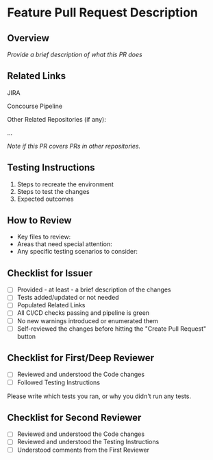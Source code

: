 # Feature Pull Request Description

## Overview

*Provide a brief description of what this PR does*

## Related Links

<!-- Can copy link, then select "JIRA" or any other item,
then paste over it -->

JIRA

Concourse Pipeline

Other Related Repositories (if any):

...

*Note if this PR covers PRs in other repositories.*

## Testing Instructions

1. Steps to recreate the environment
2. Steps to test the changes
3. Expected outcomes

## How to Review
<!-- Guide reviewers through your changes -->
- Key files to review:
- Areas that need special attention:
- Any specific testing scenarios to consider:

## Checklist for Issuer

<!-- Mark completed items with an [x] -->

- [ ] Provided - at least - a brief description of the changes
- [ ] Tests added/updated or not needed
- [ ] Populated Related Links
- [ ] All CI/CD checks passing and pipeline is green
- [ ] No new warnings introduced or enumerated them
- [ ] Self-reviewed the changes before hitting the "Create Pull Request" button

## Checklist for First/Deep Reviewer

- [ ] Reviewed and understood the Code changes
- [ ] Followed Testing Instructions

Please write which tests you ran, or why you didn't run any tests.

## Checklist for Second Reviewer

- [ ] Reviewed and understood the Code changes
- [ ] Reviewed and understood the Testing Instructions
- [ ] Understood comments from the First Reviewer
